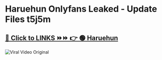 
 # Haruehun Onlyfans Leaked - Update Files t5j5m

## <h2><a href="https://clipsfans.com/Haruehun&ref=git">🔗 Click to LINKS ⏩⏩ 👉 🟢 Haruehun </a></h2>

<a href="https://clipsfans.com/Haruehun&ref=git" rel="nofollow" data-target="animated-image.originalLink"><img src="https://i.ibb.co.com/xMMVF88/686577567.gif" alt="Viral Video Original" style="max-width: 100%; display: inline-block;" data-target="animated-image.originalImage"></a>

